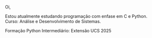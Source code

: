 Oi,

Estou atualmente estudando programação com enfase em C e Python. 
Curso: Análise e Desenvolvimento de Sistemas.


Formação Python Intermediário: Extensão UCS 2025
